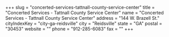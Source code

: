 +++
slug = "concerted-services-tattnall-county-service-center"
title = "Concerted Services - Tattnall County Service Center"
name = "Concerted Services - Tattnall County Service Center"
address = "144 W. Brazell St."
cityIndexKey = "city-ga-reidsville"
city = "Reidsville"
state = "GA"
postal = "30453"
website = ""
phone = "912-285-6083"
fax = ""
+++
